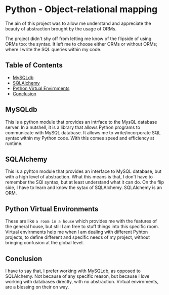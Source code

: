 # Python - Object-relational mapping
The ain of this project was to allow me understand and appreciate the beauty
of abstraction brought by the usage of ORMs.

The project didn't shy off from letting me know of the flipside of using ORMs
too: the syntax.
It left me to choose either ORMs or without ORMs; where I write the SQL queries
within my code.

## Table of Contents
- [MySQLdb](#mysqldb)
- [SQLAlchemy](#sqlalchemy)
- [Python Virtual Envirnments](#virtual)
- [Conclusion](#conclusion)

## MySQLdb
This is a python module that provides an intrface to the MysQL database server.
In a nutshell, it is a library that allows Python programs to communicate with
MySQL database.
It allows me to write/incorporate SQL syntax within my Python code. With this
comes speed and efficiency at runtime.

## SQLAlchemy
This is a pyhton module that provides an interface to MySQL database, but with a high level of abstraction.
What this means is that, I don't have to remember the SQl syntax, but at least
understand what it can do. On the flip side, I have to learn and know the sytax
of SQLAlchemy.
SQLAlchemy is an ORM.

## Python Virtual Environments
These are like `a room in a house` which provides me with the features of the
general house, but still I am free to stuff things into this specific room.
Virtual envirnments help me when I am dealing with different Pyhton projects, to
define different and specific needs of my project, without bringing confusion at
the global level.

## Conclusion
I have to say that, I prefer working with MySQLdb, as opposed to SQLAlchemy. Not
because of any specific reason, but because I love working with databases
directly, with no abstraction.
Virtual envirnments, are a blessing on their on way.
